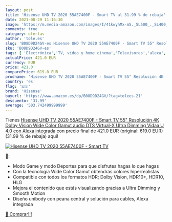 ```yaml
---
layout: post
title: 'Hisense UHD TV 2020 55AE7400F - Smart TV al 31.99 % de rebaja'
date: 2021-08-29 11:16:30
image: 'https://m.media-amazon.com/images/I/41kwyhMx-mS._SL500_._SL400_.jpg'
comments: true
category: ofertas
author: 'tole.es'
slug: 'B08D9D24GV-es Hisense UHD TV 2020 55AE7400F - Smart TV 55" Resolución 4K...'
sku: 'B08D9D24GV-es'
tags: [ 'Electrónica','TV, vídeo y home cinema','Televisores','alexa','hisense', ]
actualPrice: 421.0 EUR
currency: EUR
price: 421.0
comparePrice: 619.0 EUR
prodname: 'Hisense UHD TV 2020 55AE7400F - Smart TV 55" Resolución 4K  Dolby Vision  Wide Color Gamut  audio DTS Virtual-X  Ultra Dimming  Vidaa U 4.0  con Alexa integrada'
country: 'es'
flag: '🇪🇸'
brand: 'Hisense'
buyurl: 'https://www.amazon.es/dp/B08D9D24GV/?tag=tolees-21'
descuento: '31.99'
average: '503.742499999999'
---
```


Tienes [Hisense UHD TV 2020 55AE7400F - Smart TV 55" Resolución 4K  Dolby Vision  Wide Color Gamut  audio DTS Virtual-X  Ultra Dimming  Vidaa U 4.0  con Alexa integrada](https://www.amazon.es/dp/B08D9D24GV/?tag=tolees-21) con precio final de  421.0 EUR (original: 619.0 EUR) (31.99 %  de rebaja) aqui!

[![Hisense UHD TV 2020 55AE7400F - Smart TV](https://m.media-amazon.com/images/I/41kwyhMx-mS._SL500_._SL400_.jpg)](https://www.amazon.es/dp/B08D9D24GV/?tag=tolees-21)

🔎:

- Modo Game y modo Deportes para que disfrutes hagas lo que hagas
- Con la tecnología Wide Color Gamut obtendrás colores hiperrealistas
- Compatible con todos los formatos HDR; Dolby Vision, HDR10+, HDR10, HLG
- Mejora el contenido que estás visualizando gracias a Ultra Dimming y Smooth Motion
- Diseño unibody con peana central y solución para cables, Alexa integrada

[🛒 Comprar!!!](https://www.amazon.es/dp/B08D9D24GV/?tag=tolees-21)
